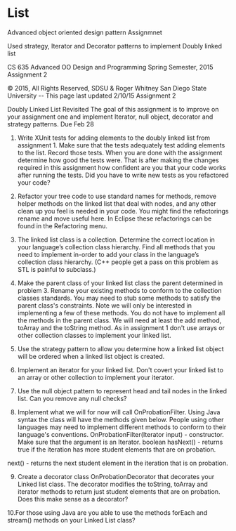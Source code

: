 # List

Advanced object oriented design pattern Assignmnet

Used strategy, Iterator and Decorator patterns to implement Doubly linked list


CS 635 Advanced OO Design and Programming
Spring Semester, 2015
Assignment 2


© 2015, All Rights Reserved, SDSU & Roger Whitney
San Diego State University -- This page last updated 2/10/15
Assignment 2


Doubly Linked List Revisited
The goal of this assignment is to improve on your assignment one and implement Iterator, null
object, decorator and strategy patterns.
Due Feb 28


1. Write XUnit tests for adding elements to the doubly linked list from assignment 1. Make
sure that the tests adequately test adding elements to the list. Record those tests. When
you are done with the assignment determine how good the tests were. That is after making
the changes required in this assignment how confident are you that your code works after
running the tests. Did you have to write new tests as you refactored your code?



2. Refactor your tree code to use standard names for methods, remove helper methods on
the linked list that deal with nodes, and any other clean up you feel is needed in your code.
You might find the refactorings rename and move useful here. In Eclipse these refactorings
can be found in the Refactoring menu.


3. The linked list class is a collection. Determine the correct location in your language’s collection
class hierarchy. Find all methods that you need to implement in-order to add your class
in the language’s collection class hierarchy. (C++ people get a pass on this problem as STL
is painful to subclass.)


4. Make the parent class of your linked list class the parent determined in problem 3. Rename
your existing methods to conform to the collection classes standards. You may need to stub
some methods to satisfy the parent class's constraints. Note we will only be interested in
implementing a few of these methods. You do not have to implement all the methods in the
parent class. We will need at least the add method, toArray and the toString method. As in
assignment 1 don't use arrays or other collection classes to implement your linked list.



5. Use the strategy pattern to allow you determine how a linked list object will be ordered
when a linked list object is created.


6. Implement an iterator for your linked list. Don't covert your linked list to an array or other
collection to implement your iterator.


7. Use the null object pattern to represent head and tail nodes in the linked list. Can you remove
any null checks?


8. Implement what we will for now will call OnProbationFilter. Using Java syntax the class will
have the methods given below. People using other languages may need to implement different
methods to conform to their language's conventions.
OnProbationFilter(Iterator input) - constructor. Make sure that the argument is an Iterator.
boolean hasNext() - returns true if the iteration has more student elements that are on
probation.

next() - returns the next student element in the iteration that is on probation.


9. Create a decorator class OnProbationDecorator that decorates your Linked list class. The
decorator modifies the toString, toArray and iterator methods to return just student elements
that are on probation. Does this make sense as a decorator?


10.For those using Java are you able to use the methods forEach and stream() methods on
your Linked List class?



